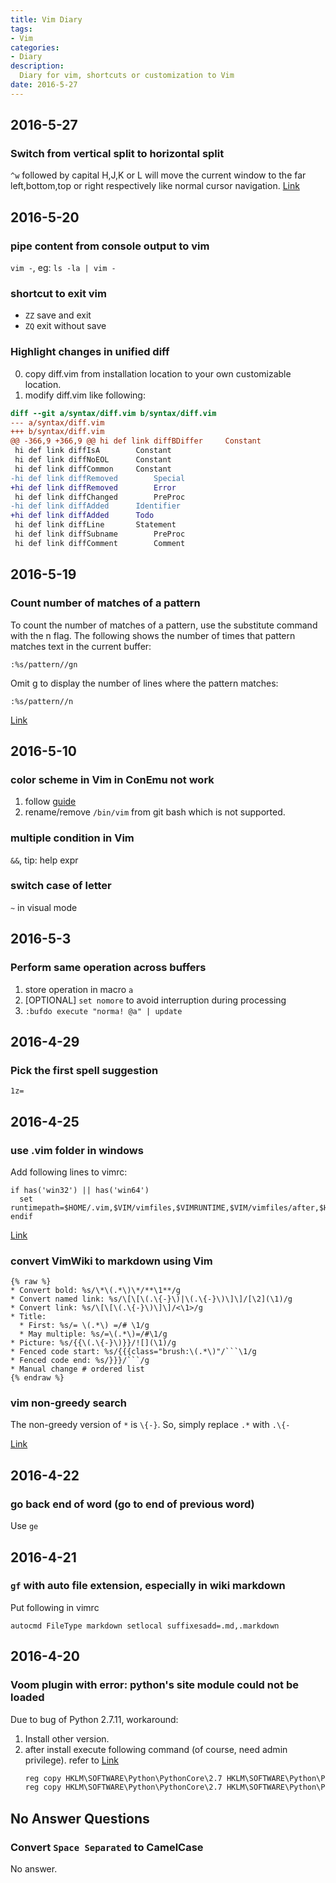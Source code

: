 ```yaml
---
title: Vim Diary
tags:
- Vim
categories:
- Diary
description:
  Diary for vim, shortcuts or customization to Vim
date: 2016-5-27
---
```


## 2016-5-27

### Switch from vertical split to horizontal split

`^w` followed by capital H,J,K or L will move the current window to the far left,bottom,top or right respectively like normal cursor navigation.
[Link](http://stackoverflow.com/a/7982215/2558077)

## 2016-5-20

### pipe content from console output to vim

`vim -`, eg: `ls -la | vim -`

### shortcut to exit vim

* `ZZ` save and exit
* `ZQ` exit without save

### Highlight changes in unified diff

0. copy diff.vim from installation location to your own customizable location.
0. modify diff.vim like following:

```diff
diff --git a/syntax/diff.vim b/syntax/diff.vim
--- a/syntax/diff.vim
+++ b/syntax/diff.vim
@@ -366,9 +366,9 @@ hi def link diffBDiffer		Constant
 hi def link diffIsA		Constant
 hi def link diffNoEOL		Constant
 hi def link diffCommon		Constant
-hi def link diffRemoved		Special
+hi def link diffRemoved		Error
 hi def link diffChanged		PreProc
-hi def link diffAdded		Identifier
+hi def link diffAdded		Todo
 hi def link diffLine		Statement
 hi def link diffSubname		PreProc
 hi def link diffComment		Comment
```

## 2016-5-19

### Count number of matches of a pattern

To count the number of matches of a pattern, use the substitute command with the n flag. The
following shows the number of times that pattern matches text in the current buffer:

```
:%s/pattern//gn
```

Omit g to display the number of lines where the pattern matches:

```
:%s/pattern//n
```

[Link](http://vim.wikia.com/wiki/Count_number_of_matches_of_a_pattern)

## 2016-5-10

### color scheme in Vim in ConEmu not work

1. follow [guide](http://conemu.github.io/en/VimXterm.html)
2. rename/remove `/bin/vim` from git bash which is not supported.

### multiple condition in Vim

`&&`, tip: help expr

### switch case of letter

`~` in visual mode

## 2016-5-3

### Perform same operation across buffers

1. store operation in macro `a`
2. [OPTIONAL] `set nomore` to avoid interruption during processing
3. `:bufdo execute "norma! @a" | update`

## 2016-4-29

### Pick the first spell suggestion

`1z=`

## 2016-4-25

### use .vim folder in windows

Add following lines to vimrc:
```vim
if has('win32') || has('win64')
  set runtimepath=$HOME/.vim,$VIM/vimfiles,$VIMRUNTIME,$VIM/vimfiles/after,$HOME/.vim/after
endif
```

[Link](http://stackoverflow.com/questions/5440281/is-it-possible-to-use-a-folder-named-vimfiles-to-replace-vim-in-macvim)

### convert VimWiki to markdown using Vim

```
{% raw %}
* Convert bold: %s/\*\(.*\)\*/**\1**/g
* Convert named link: %s/\[\[\(.\{-}\)|\(.\{-}\)\]\]/[\2](\1)/g
* Convert link: %s/\[\[\(.\{-}\)\]\]/<\1>/g
* Title: 
  * First: %s/= \(.*\) =/# \1/g
  * May multiple: %s/=\(.*\)=/#\1/g
* Picture: %s/{{\(.\{-}\)}}/![](\1)/g
* Fenced code start: %s/{{{class="brush:\(.*\)"/```\1/g
* Fenced code end: %s/}}}/```/g
* Manual change # ordered list
{% endraw %}
```

### vim non-greedy search

The non-greedy version of `*` is `\{-}`. So, simply replace `.*` with `.\{-`

[Link](http://vi.stackexchange.com/questions/196/how-to-make-regex-matchers-non-greedy)

## 2016-4-22

### go back end of word (go to end of previous word)

Use `ge`

## 2016-4-21

### `gf` with auto file extension, especially in wiki markdown

Put following in vimrc

```vim
autocmd FileType markdown setlocal suffixesadd=.md,.markdown
```

## 2016-4-20

### Voom plugin with error: python's site module could not be loaded

Due to bug of Python 2.7.11, workaround:

1. Install other version.
2. after install execute following command (of course, need admin privilege). refer to [Link](https://github.com/vim/vim/blob/master/appveyor.yml)
   ```bat
   reg copy HKLM\SOFTWARE\Python\PythonCore\2.7 HKLM\SOFTWARE\Python\PythonCore\2.7-32 /s /reg:32
   reg copy HKLM\SOFTWARE\Python\PythonCore\2.7 HKLM\SOFTWARE\Python\PythonCore\2.7-32 /s /reg:64
   ```

## No Answer Questions

### Convert `Space Separated` to CamelCase

No answer.
